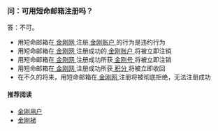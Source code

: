 ### 问：可用短命邮箱注册吗？
答：不可。
- 用短命邮箱在[ 金刚网 ](https://a2zitpro.github.io/web/kksitecn)注册[ 金刚账户 ](https://a2zitpro.github.io/web/kkaccount)的行为是违约行为
- 用短命邮箱在[ 金刚网 ](https://a2zitpro.github.io/web/kksitecn)注册成功的[ 金刚账户 ](https://a2zitpro.github.io/web/kkaccount)将被立即注销
- 用短命邮箱在[ 金刚网 ](https://a2zitpro.github.io/web/kksitecn)注册成功所获[ 金刚号 ](https://a2zitpro.github.io/web/kkid)将被立即注销
- 用短命邮箱在[ 金刚网 ](https://a2zitpro.github.io/web/kksitecn)注册成功所获[ 积分 ](https://a2zitpro.github.io/web/kkpoint)将被立即收回
- 在不久的将来，用短命邮箱在[ 金刚网 ](https://a2zitpro.github.io/web/kksitecn)注册将被彻底拒绝，无法注册成功

#### 推荐阅读

- [金刚用户](https://a2zitpro.github.io/web/list_kkuser)
- [金刚梯](https://a2zitpro.github.io/web/dlb)
